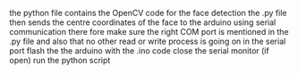 the python file contains the OpenCV code for the face detection
the .py file then sends the centre coordinates of the face to the arduino using serial communication
there fore make sure the right COM port is mentioned in the .py file and also that no other read or write process is going on in the serial port
flash the the arduino with the .ino code
close the serial monitor (if open)
run the python script

